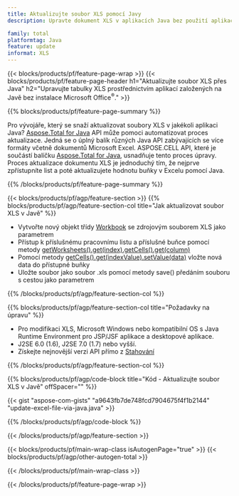 ```yaml
---
title: Aktualizujte soubor XLS pomocí Javy
description: Upravte dokument XLS v aplikacích Java bez použití aplikace Microsoft Excel. Optimalizujte kód pro nejrychlejší způsob zápisu a úpravy excelového souboru v Javě.

family: total
platformtag: Java
feature: update
informat: XLS
---
```

{{< blocks/products/pf/feature-page-wrap >}}
{{< blocks/products/pf/feature-page-header h1="Aktualizujte soubor XLS přes Java" h2="Upravujte tabulky XLS prostřednictvím aplikací založených na Javě bez instalace Microsoft Office<sup>&reg;</sup>." >}}

{{% blocks/products/pf/feature-page-summary %}}

Pro vývojáře, který se snaží aktualizovat soubory XLS v jakékoli aplikaci Java? [Aspose.Total for Java](https://products.aspose.com/total/java/) API může pomoci automatizovat proces aktualizace. Jedná se o úplný balík různých Java API zabývajících se více formáty včetně dokumentů Microsoft Excel. ASPOSE.CELL API, které je součástí balíčku [Aspose.Total for Java](https://products.aspose.com/total/java/), usnadňuje tento proces úpravy. Proces aktualizace dokumentu XLS je jednoduchý tím, že nejprve zpřístupníte list a poté aktualizujete hodnotu buňky v Excelu pomocí Java.

{{% /blocks/products/pf/feature-page-summary %}}

{{< blocks/products/pf/agp/feature-section >}}
{{% blocks/products/pf/agp/feature-section-col title="Jak aktualizovat soubor XLS v Javě" %}}

- Vytvořte nový objekt třídy [Workbook](https://reference.aspose.com/cells/java/com.aspose.cells/Workbook) se zdrojovým souborem XLS jako parametrem
- Přístup k příslušnému pracovnímu listu a příslušné buňce pomocí metody [getWorksheets().get(index).getCells().get(column)](https://reference.aspose.com/cells/java/com.aspose.cells/cells#Item%20(int))
- Pomocí metody [getCells().get(indexValue).setValue(data)](https://reference.aspose.com/cells/java/com.aspose.cells/cell#Value) vložte nová data do přístupné buňky
- Uložte soubor jako soubor .xls pomocí metody save() předáním souboru s cestou jako parametrem

{{% /blocks/products/pf/agp/feature-section-col %}}

{{% blocks/products/pf/agp/feature-section-col title="Požadavky na úpravu" %}}

- Pro modifikaci XLS, Microsoft Windows nebo kompatibilní OS s Java Runtime Environment pro JSP/JSF aplikace a desktopové aplikace.
- J2SE 6.0 (1.6), J2SE 7.0 (1.7) nebo vyšší.
- Získejte nejnovější verzi API přímo z [Stahování](https://docs.aspose.com/cells/java/installation/)

{{% /blocks/products/pf/agp/feature-section-col %}}

{{% blocks/products/pf/agp/code-block title="Kód - Aktualizujte soubor XLS v Javě" offSpacer="" %}}

{{< gist "aspose-com-gists" "a9643fb7de748fcd7904675f4f1b2144" "update-excel-file-via-java.java" >}}

{{% /blocks/products/pf/agp/code-block %}}

{{< /blocks/products/pf/agp/feature-section >}}

{{< blocks/products/pf/main-wrap-class isAutogenPage="true" >}}
{{< blocks/products/pf/agp/other-autogen-total >}}

{{< /blocks/products/pf/main-wrap-class >}}

{{< /blocks/products/pf/feature-page-wrap >}}
